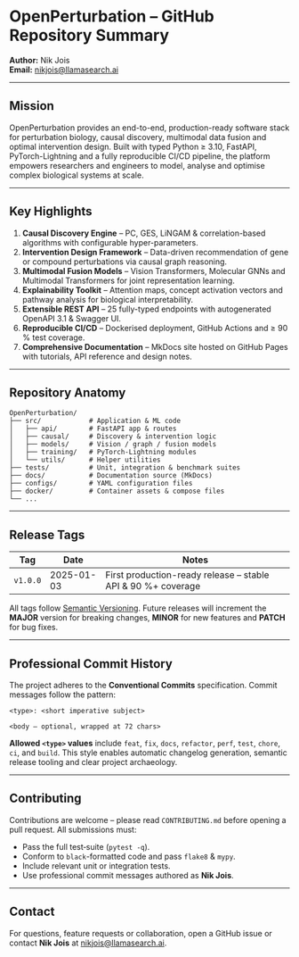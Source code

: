 # OpenPerturbation – GitHub Repository Summary

**Author:** Nik Jois  
**Email:** <nikjois@llamasearch.ai>

---

## Mission
OpenPerturbation provides an end-to-end, production-ready software stack for perturbation biology, causal discovery, multimodal data fusion and optimal intervention design.  Built with typed Python ≥ 3.10, FastAPI, PyTorch-Lightning and a fully reproducible CI/CD pipeline, the platform empowers researchers and engineers to model, analyse and optimise complex biological systems at scale.

---

## Key Highlights
1. **Causal Discovery Engine** – PC, GES, LiNGAM & correlation-based algorithms with configurable hyper-parameters.
2. **Intervention Design Framework** – Data-driven recommendation of gene or compound perturbations via causal graph reasoning.
3. **Multimodal Fusion Models** – Vision Transformers, Molecular GNNs and Multimodal Transformers for joint representation learning.
4. **Explainability Toolkit** – Attention maps, concept activation vectors and pathway analysis for biological interpretability.
5. **Extensible REST API** – 25 fully-typed endpoints with autogenerated OpenAPI 3.1 & Swagger UI.
6. **Reproducible CI/CD** – Dockerised deployment, GitHub Actions and ≥ 90 % test coverage.
7. **Comprehensive Documentation** – MkDocs site hosted on GitHub Pages with tutorials, API reference and design notes.

---

## Repository Anatomy
```text
OpenPerturbation/
├── src/            # Application & ML code
│   ├── api/        # FastAPI app & routes
│   ├── causal/     # Discovery & intervention logic
│   ├── models/     # Vision / graph / fusion models
│   ├── training/   # PyTorch-Lightning modules
│   └── utils/      # Helper utilities
├── tests/          # Unit, integration & benchmark suites
├── docs/           # Documentation source (MkDocs)
├── configs/        # YAML configuration files
├── docker/         # Container assets & compose files
└── ...
```

---

## Release Tags
| Tag | Date | Notes |
|-----|------|-------|
| `v1.0.0` | 2025-01-03 | First production-ready release – stable API & 90 %+ coverage |

All tags follow [Semantic Versioning](https://semver.org).  Future releases will increment the **MAJOR** version for breaking changes, **MINOR** for new features and **PATCH** for bug fixes.

---

## Professional Commit History
The project adheres to the **Conventional Commits** specification.  Commit messages follow the pattern:

```
<type>: <short imperative subject>

<body – optional, wrapped at 72 chars>
```

**Allowed `<type>` values** include `feat`, `fix`, `docs`, `refactor`, `perf`, `test`, `chore`, `ci`, and `build`.  This style enables automatic changelog generation, semantic release tooling and clear project archaeology.

---

## Contributing
Contributions are welcome – please read `CONTRIBUTING.md` before opening a pull request.  All submissions must:
* Pass the full test‐suite (`pytest -q`).
* Conform to `black`-formatted code and pass `flake8` & `mypy`.
* Include relevant unit or integration tests.
* Use professional commit messages authored as **Nik Jois**.

---

## Contact
For questions, feature requests or collaboration, open a GitHub issue or contact **Nik Jois** at <nikjois@llamasearch.ai>. 